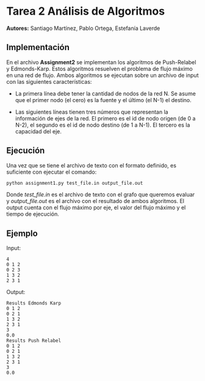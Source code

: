 # Tarea 2 Análisis de Algoritmos
**Autores:** Santiago Martínez, Pablo Ortega, Estefanía Laverde

## Implementación
En el archivo **Assignment2** se implementan los algoritmos de Push-Relabel y Edmonds-Karp. Estos algoritmos resuelven el problema de flujo máximo en una red de flujo.  Ambos algoritmos se ejecutan sobre un archivo de input con las siguientes características:

- La primera línea debe tener la cantidad de nodos de la red N. Se asume que el primer nodo (el cero) es la fuente y el último (el N-1) el destino.

- Las siguientes líneas tienen tres números que representan la información de ejes de la red. El primero es el id de nodo origen (de 0 a N-2), el segundo es el id de nodo destino (de 1 a N-1). El tercero es la capacidad del eje.

## Ejecución

Una vez que se tiene el archivo de texto con el formato definido, es suficiente con ejecutar el comando:

```bash
python assignment1.py test_file.in output_file.out
```

Donde *test_file.in* es el archivo de texto con el grafo que queremos evaluar y *output_file.out* es el archivo con el resultado de ambos algoritmos. El output cuenta con el flujo máximo por eje, el valor del flujo máximo y el tiempo de ejecución.

## Ejemplo

Input:
```
4
0 1 2
0 2 3
1 3 2
2 3 1
```

Output:
```
Results Edmonds Karp
0 1 2
0 2 1
1 3 2
2 3 1
3
0.0
Results Push Relabel
0 1 2
0 2 1
1 3 2
2 3 1
3
0.0
```